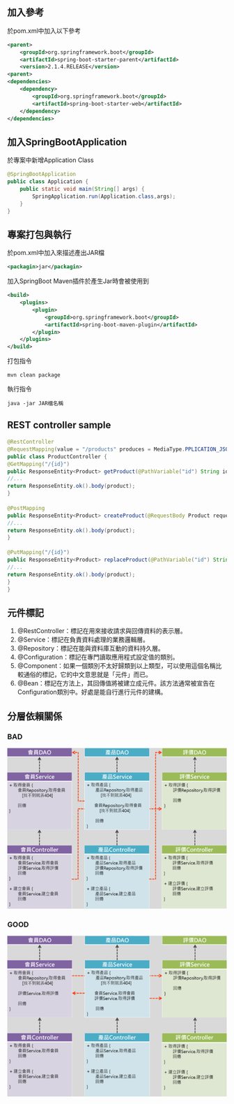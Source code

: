 ## 加入參考
於pom.xml中加入以下參考
``` xml
<parent>
    <groupId>org.springframework.boot</groupId>
    <artifactId>spring-boot-starter-parent</artifactId>
    <version>2.1.4.RELEASE</version>
<parent>
<dependencies>
    <dependency>
        <groupId>org.springframework.boot</groupId>
        <artifactId>spring-boot-starter-web</artifactId>
    </dependency>
</dependencies>
```
## 加入SpringBootApplication
於專案中新增Application Class
``` java
@SpringBootApplication
public class Application {
    public static void main(String[] args) {
        SpringApplication.run(Application.class,args);
    }
}
```
## 專案打包與執行
於pom.xml中加入<packaging>來描述產出JAR檔
``` xml
<packagin>jar</packagin>
```
加入SpringBoot Maven插件於產生Jar時會被使用到
``` xml
<build>
    <plugins>
        <plugin>
            <groupId>org.springframework.boot</groupId>
            <artifactId>spring-boot-maven-plugin</artifactId>
        </plugin>
    </plugins>
</build>
```
打包指令
``` shell script
mvn clean package
```
執行指令
``` shell script
java -jar JAR檔名稱
```
## REST controller sample
``` java
@RestController
@RequestMapping(value = "/products" produces = MediaType.PPLICATION_JSON_VALUE)
public class ProductController {
@GetMapping("/{id}")
public ResponseEntity<Product> getProduct(@PathVariable("id") String id) {
//...    
return ResponseEntity.ok().body(product);
}

@PostMapping
public ResponseEntity<Product> createProduct(@RequestBody Product request) {
//...    
return ResponseEntity.ok().body(product);
}

@PutMapping("/{id}")
public ResponseEntity<Product> replaceProduct(@PathVariable("id") String id,@RequestBody Product request) {
//...    
return ResponseEntity.ok().body(product);
}                               
}
```
## 元件標記
1. @RestController：標記在用來接收請求與回傳資料的表示層。
2. @Service：標記在負責資料處理的業務邏輯層。
3. @Repository：標記在能與資料庫互動的資料持久層。
4. @Configuration：標記在專門讀取應用程式設定值的類別。
5. @Component：如果一個類別不太好歸類到以上類型，可以使用這個名稱比較通俗的標記，它的中文意思就是「元件」而已。
6. @Bean：標記在方法上，其回傳值將被建立成元件。該方法通常被宣告在Configuration類別中。好處是能自行進行元件的建構。
## 分層依賴關係
### BAD
![BAD](./images/1.png)
### GOOD
![GOOD](./images/2.png)